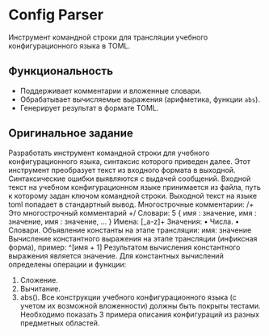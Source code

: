 # Config Parser

Инструмент командной строки для трансляции учебного конфигурационного языка в TOML.

## Функциональность
- Поддерживает комментарии и вложенные словари.
- Обрабатывает вычисляемые выражения (арифметика, функции `abs`).
- Генерирует результат в формате TOML.

## Оригинальное задание
Разработать инструмент командной строки для учебного конфигурационного
языка, синтаксис которого приведен далее. Этот инструмент преобразует текст из
входного формата в выходной. Синтаксические ошибки выявляются с выдачей
сообщений.
Входной текст на учебном конфигурационном языке принимается из
файла, путь к которому задан ключом командной строки. Выходной текст на
языке toml попадает в стандартный вывод.
Многострочные комментарии:
/+
Это многострочный
комментарий
+/
Словари:
5
{
имя : значение,
имя : значение,
имя : значение,
...
}
Имена:
[_a-z]+
Значения:
• Числа.
• Словари.
Объявление константы на этапе трансляции:
имя: значение
Вычисление константного выражения на этапе трансляции (инфиксная
форма), пример:
^[имя + 1]
Результатом вычисления константного выражения является значение.
Для константных вычислений определены операции и функции:
1. Сложение.
2. Вычитание.
3. abs().
Все конструкции учебного конфигурационного языка (с учетом их
возможной вложенности) должны быть покрыты тестами. Необходимо показать 3
примера описания конфигураций из разных предметных областей.
